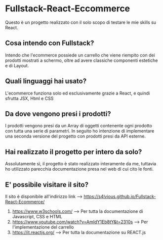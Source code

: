 # Fullstack-React-Eccommerce
Questo è un progetto realizzato con il solo scopo di testare le mie skills su React.

## Cosa intendo con Fullstack?
Intendo che l'ecommerce possiede un carrello che viene riempito con dei prodotti mostrati a schermo, oltre ad avere classiche componenti estetiche e di Layout.

## Quali linguaggi hai usato?
L'ecommerce funziona solo ed esclusivamente grazie a React, e quindi sfrutta JSX, Html e CSS

## Da dove vengono presi i prodotti?
I prodotti vengono presi da un Array di oggetti contenente ogni prodotto con tutta una serie di parametri.
In seguito ho intenzione di implementare una seconda versione del progetto con prodotti presi da API esterne.

## Hai realizzato il progetto per intero da solo?
Assolutamente sì, il progetto è stato realizzato interamente da me, tuttavia ho utilizzato parecchia documentazione presa nel web di cui cito le fonti.

## E' possibile visitare il sito?
Il sito è disponibile all'indirizzo link --> https://s4lvious.github.io/Fullstack-React-Ecommerce/

1. https://www.w3schools.com/ --> Per tutta la documentazione di Javascript, CSS e HTML
2. https://www.youtube.com/watch?v=AmIdY1Eb8tY&t=2310s --> Per l'implementazione del carrello
3. https://it.reactjs.org/ --> Per tutta la documentazione su REACT.js
